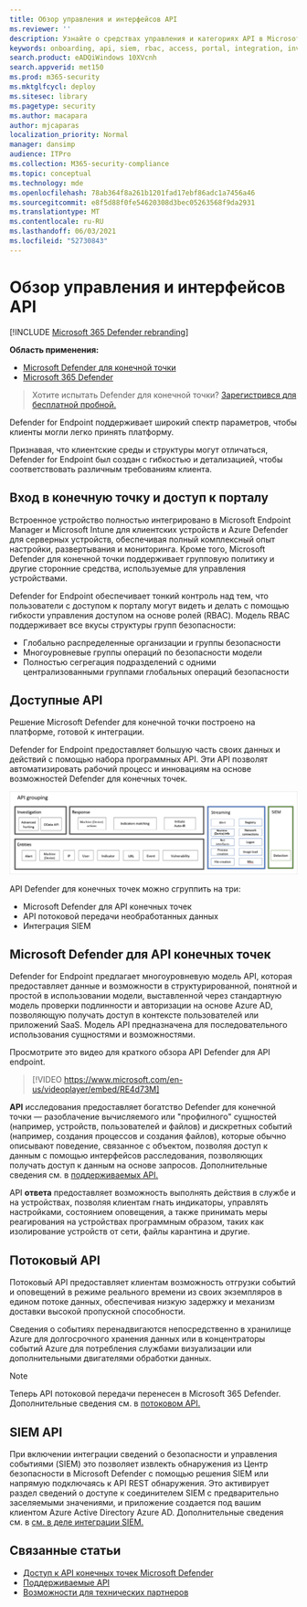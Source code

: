 ```yaml
---
title: Обзор управления и интерфейсов API
ms.reviewer: ''
description: Узнайте о средствах управления и категориях API в Microsoft Defender for Endpoint
keywords: onboarding, api, siem, rbac, access, portal, integration, investigation, response, entities, entity, user context, application context, streaming
search.product: eADQiWindows 10XVcnh
search.appverid: met150
ms.prod: m365-security
ms.mktglfcycl: deploy
ms.sitesec: library
ms.pagetype: security
ms.author: macapara
author: mjcaparas
localization_priority: Normal
manager: dansimp
audience: ITPro
ms.collection: M365-security-compliance
ms.topic: conceptual
ms.technology: mde
ms.openlocfilehash: 78ab364f8a261b1201fad17ebf86adc1a7456a46
ms.sourcegitcommit: e8f5d88f0fe54620308d3bec05263568f9da2931
ms.translationtype: MT
ms.contentlocale: ru-RU
ms.lasthandoff: 06/03/2021
ms.locfileid: "52730843"
---
```

# <a name="overview-of-management-and-apis"></a>Обзор управления и интерфейсов API 

[!INCLUDE [Microsoft 365 Defender rebranding](../../includes/microsoft-defender.md)]

**Область применения:**
- [Microsoft Defender для конечной точки](https://go.microsoft.com/fwlink/p/?linkid=2154037)
- [Microsoft 365 Defender](https://go.microsoft.com/fwlink/?linkid=2118804)

> Хотите испытать Defender для конечной точки? [Зарегистрився для бесплатной пробной.](https://www.microsoft.com/microsoft-365/windows/microsoft-defender-atp?ocid=docs-mgt-apis-abovefoldlink)


Defender for Endpoint поддерживает широкий спектр параметров, чтобы клиенты могли легко принять платформу. 

Признавая, что клиентские среды и структуры могут отличаться, Defender for Endpoint был создан с гибкостью и детализацией, чтобы соответствовать различным требованиям клиента. 

## <a name="endpoint-onboarding-and-portal-access"></a>Вход в конечную точку и доступ к порталу 

Встроенное устройство полностью интегрировано в Microsoft Endpoint Manager и Microsoft Intune для клиентских устройств и Azure Defender для серверных устройств, обеспечивая полный комплексный опыт настройки, развертывания и мониторинга. Кроме того, Microsoft Defender для конечной точки поддерживает групповую политику и другие сторонние средства, используемые для управления устройствами.

Defender for Endpoint обеспечивает тонкий контроль над тем, что пользователи с доступом к порталу могут видеть и делать с помощью гибкости управления доступом на основе ролей (RBAC). Модель RBAC поддерживает все вкусы структуры групп безопасности:
- Глобально распределенные организации и группы безопасности
- Многоуровневые группы операций по безопасности модели
- Полностью сегрегация подразделений с одними централизованными группами глобальных операций безопасности 

## <a name="available-apis"></a>Доступные API
Решение Microsoft Defender для конечной точки построено на платформе, готовой к интеграции.

Defender for Endpoint предоставляет большую часть своих данных и действий с помощью набора программных API. Эти API позволят автоматизировать рабочий процесс и инновациям на основе возможностей Defender для конечных точек.

![Изображение доступных API и интеграции в Microsoft Defender для конечной точки](images/mdatp-apis.png)  

API Defender для конечных точек можно сгруппить на три:
- Microsoft Defender для API конечных точек 
- API потоковой передачи необработанных данных
- Интеграция SIEM

## <a name="microsoft-defender-for-endpoint-apis"></a>Microsoft Defender для API конечных точек

Defender for Endpoint предлагает многоуровневую модель API, которая предоставляет данные и возможности в структурированной, понятной и простой в использовании модели, выставленной через стандартную модель проверки подлинности и авторизации на основе Azure AD, позволяющую получать доступ в контексте пользователей или приложений SaaS. Модель API предназначена для последовательного использования сущностями и возможностями. 

Просмотрите это видео для краткого обзора API Defender для API endpoint. 
>[!VIDEO https://www.microsoft.com/en-us/videoplayer/embed/RE4d73M]

**API** исследования предоставляет богатство Defender для конечной точки — разоблачение вычисляемого или "профилного" сущностей (например, устройств, пользователей и файлов) и дискретных событий (например, создания процессов и создания файлов), которые обычно описывают поведение, связанное с объектом, позволяя доступ к данным с помощью интерфейсов расследования, позволяющих получать доступ к данным на основе запросов. Дополнительные сведения см. в [поддерживаемых API.](exposed-apis-list.md)

API **ответа** предоставляет возможность выполнять действия в службе и на устройствах, позволяя клиентам гнать индикаторы, управлять настройками, состоянием оповещения, а также принимать меры реагирования на устройствах программным образом, таких как изолирование устройств от сети, файлы карантина и другие. 

## <a name="streaming-api"></a>Потоковый API 
Потоковый API предоставляет клиентам возможность отгрузки событий и оповещений в режиме реального времени из своих экземпляров в едином потоке данных, обеспечивая низкую задержку и механизм доставки высокой пропускной способности.

Сведения о событиях перенадвигаются непосредственно в хранилище Azure для долгосрочного хранения данных или в концентраторы событий Azure для потребления службами визуализации или дополнительными двигателями обработки данных. 

>[!NOTE]
>Теперь API потоковой передачи перенесен в Microsoft 365 Defender. Дополнительные сведения см. в [потоковом API.](raw-data-export.md)


## <a name="siem-api"></a>SIEM API
При включении интеграции сведений о безопасности и управления событиями (SIEM) это позволяет извлекть обнаружения из Центр безопасности в Microsoft Defender с помощью решения SIEM или напрямую подключаясь к API REST обнаружения. Это активирует раздел сведений о доступе к соединителем SIEM с предварительно заселяемыми значениями, и приложение создается под вашим клиентом Azure Active Directory Azure AD. Дополнительные сведения см. в [см. в деле интеграции SIEM.](enable-siem-integration.md)

## <a name="related-topics"></a>Связанные статьи
- [Доступ к API конечных точек Microsoft Defender ](apis-intro.md)
- [Поддерживаемые API](exposed-apis-list.md)
- [Возможности для технических партнеров](partner-integration.md)

